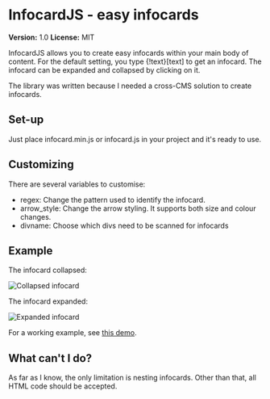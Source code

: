 # InfocardJS - easy infocards

**Version:** 1.0
**License:** MIT

InfocardJS allows you to create easy infocards within your main body of content. For the default setting, you type {!text}[text] to get an infocard.
The infocard can be expanded and collapsed by clicking on it.

The library was written because I needed a cross-CMS solution to create infocards.

## Set-up
Just place infocard.min.js or infocard.js in your project and it's ready to use.

## Customizing
There are several variables to customise:

* regex: Change the pattern used to identify the infocard.
* arrow_style: Change the arrow styling. It supports both size and colour changes.
* divname: Choose which divs need to be scanned for infocards

## Example
The infocard collapsed:

<img src="https://www.frisovandijk.com/public/git/infocardjs/infocard_collapse.PNG" alt="Collapsed infocard" />

The infocard expanded:

<img src="https://www.frisovandijk.com/public/git/infocardjs/infocard_expand.PNG" alt="Expanded infocard" />

For a working example, see [this demo](https://www.frisovandijk.com/public/git/infocardjs/demo.html).

## What can't I do?
As far as I know, the only limitation is nesting infocards. Other than that, all HTML code should be accepted.
